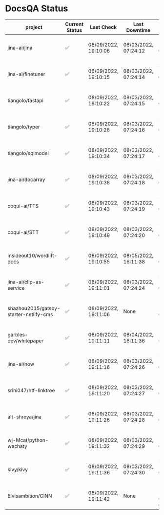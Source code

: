 # DocsQA Status

|               project                |Current Status|     Last Check     |   Last Downtime    |              % Uptime              |
|--------------------------------------|--------------|--------------------|--------------------|------------------------------------|
|jina-ai/jina                          |✅            |08/09/2022, 19:10:06|08/03/2022, 07:24:12|224.297 (since 07/29/2022, 16:38:18)|
|jina-ai/finetuner                     |✅            |08/09/2022, 19:10:15|08/03/2022, 07:24:14|224.243 (since 07/29/2022, 16:38:18)|
|tiangolo/fastapi                      |✅            |08/09/2022, 19:10:22|08/03/2022, 07:24:15|224.200 (since 07/29/2022, 16:38:18)|
|tiangolo/typer                        |✅            |08/09/2022, 19:10:28|08/03/2022, 07:24:16|224.140 (since 07/29/2022, 16:38:18)|
|tiangolo/sqlmodel                     |✅            |08/09/2022, 19:10:34|08/03/2022, 07:24:17|224.081 (since 07/29/2022, 16:38:18)|
|jina-ai/docarray                      |✅            |08/09/2022, 19:10:38|08/03/2022, 07:24:18|224.037 (since 07/29/2022, 16:38:18)|
|coqui-ai/TTS                          |✅            |08/09/2022, 19:10:43|08/03/2022, 07:24:19|223.991 (since 07/29/2022, 16:38:18)|
|coqui-ai/STT                          |✅            |08/09/2022, 19:10:49|08/03/2022, 07:24:20|223.943 (since 07/29/2022, 16:38:18)|
|insideout10/wordlift-docs             |✅            |08/09/2022, 19:10:55|08/05/2022, 16:11:38|184.021 (since 07/29/2022, 16:38:18)|
|jina-ai/clip-as-service               |✅            |08/09/2022, 19:11:01|08/03/2022, 07:24:24|223.868 (since 07/29/2022, 16:38:18)|
|shazhou2015/gatsby-starter-netlify-cms|✅            |08/09/2022, 19:11:06|None                |100.000 (since 08/03/2022, 10:30:18)|
|garbles-dev/whitepaper                |✅            |08/09/2022, 19:11:11|08/04/2022, 16:11:36|184.247 (since 07/29/2022, 16:38:18)|
|jina-ai/now                           |✅            |08/09/2022, 19:11:16|08/03/2022, 07:24:26|223.720 (since 07/29/2022, 16:38:18)|
|srini047/htf-linktree                 |✅            |08/09/2022, 19:11:20|08/03/2022, 07:24:27|552.030 (since 07/31/2022, 18:29:28)|
|alt-shreya/jina                       |✅            |08/09/2022, 19:11:26|08/03/2022, 07:24:28|223.607 (since 07/29/2022, 16:38:18)|
|wj-Mcat/python-wechaty                |✅            |08/09/2022, 19:11:32|08/03/2022, 07:24:29|223.570 (since 07/29/2022, 16:38:18)|
|kivy/kivy                             |✅            |08/09/2022, 19:11:36|08/03/2022, 07:24:30|223.516 (since 07/29/2022, 16:38:18)|
|Elvisambition/CINN                    |✅            |08/09/2022, 19:11:42|None                |100.000 (since 08/04/2022, 07:09:50)|
